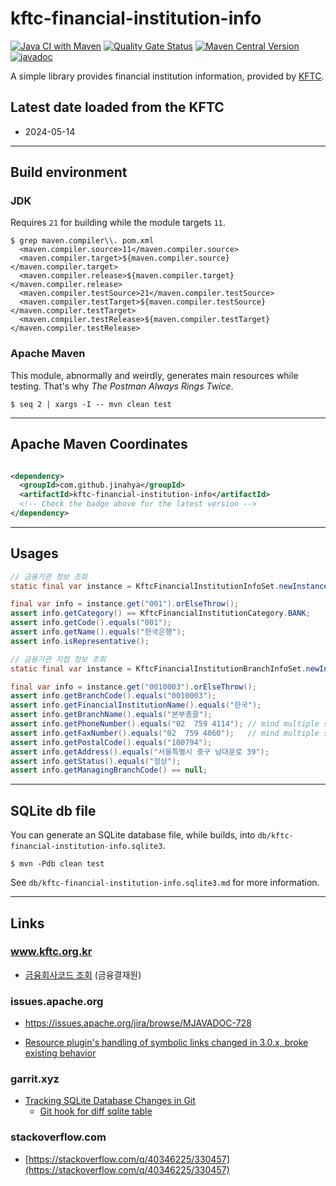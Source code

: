 # kftc-financial-institution-info

[![Java CI with Maven](https://github.com/jinahya/kftc-financial-institution-info/actions/workflows/maven.yml/badge.svg)](https://github.com/jinahya/kftc-financial-institution-info/actions/workflows/maven.yml)
[![Quality Gate Status](https://sonarcloud.io/api/project_badges/measure?project=jinahya_kftc-financial-institution-info&metric=alert_status)](https://sonarcloud.io/summary/new_code?id=jinahya_kftc-financial-institution-info)
[![Maven Central Version](https://img.shields.io/maven-central/v/com.github.jinahya/kftc-financial-institution-info)](https://search.maven.org/artifact/com.github.jinahya/kftc-financial-institution-info)
[![javadoc](https://javadoc.io/badge2/com.github.jinahya/kftc-financial-institution-info/javadoc.svg)](https://javadoc.io/doc/com.github.jinahya/kftc-financial-institution-info)

A simple library provides financial institution information, provided
by [KFTC](https://www.kftc.or.kr/kftc/data/EgovBankListMove.do).

## Latest date loaded from the KFTC

* 2024-05-14

---

## Build environment

### JDK

Requires `21` for building while the module targets `11`.

```shell
$ grep maven.compiler\\. pom.xml
  <maven.compiler.source>11</maven.compiler.source>
  <maven.compiler.target>${maven.compiler.source}</maven.compiler.target>
  <maven.compiler.release>${maven.compiler.target}</maven.compiler.release>
  <maven.compiler.testSource>21</maven.compiler.testSource>
  <maven.compiler.testTarget>${maven.compiler.testSource}</maven.compiler.testTarget>
  <maven.compiler.testRelease>${maven.compiler.testTarget}</maven.compiler.testRelease>
```

### Apache Maven

This module, abnormally and weirdly, generates main resources while testing. That's why *The Postman Always Rings Twice*.

```shell
$ seq 2 | xargs -I -- mvn clean test
```

---

## Apache Maven Coordinates

```xml

<dependency>
  <groupId>com.github.jinahya</groupId>
  <artifactId>kftc-financial-institution-info</artifactId>
  <!-- Check the badge above for the latest version -->
</dependency>
```

---

## Usages

```java
// 금융기관 정보 조회
static final var instance = KftcFinancialInstitutionInfoSet.newInstance();

final var info = instance.get("001").orElseThrow();
assert info.getCategory() == KftcFinancialInstitutionCategory.BANK;
assert info.getCode().equals("001");
assert info.getName().equals("한국은행");
assert info.isRepresentative();
```

```java
// 금융기관 지점 정보 조회
static final var instance = KftcFinancialInstitutionBranchInfoSet.newInstance();

final var info = instance.get("0010003").orElseThrow();
assert info.getBranchCode().equals("0010003");
assert info.getFinancialInstitutionName().equals("한국");
assert info.getBranchName().equals("본부총괄");
assert info.getPhoneNumber().equals("02  759 4114"); // mind multiple spaces
assert info.getFaxNumber().equals("02  759 4060");   // mind multiple spaces
assert info.getPostalCode().equals("100794");
assert info.getAddress().equals("서울특별시 중구 남대문로 39");
assert info.getStatus().equals("정상");
assert info.getManagingBranchCode() == null;
```

---

## SQLite db file

You can generate an SQLite database file, while builds, into `db/kftc-financial-institution-info.sqlite3`.


```shell
$ mvn -Pdb clean test
```

See `db/kftc-financial-institution-info.sqlite3.md` for more information.

---

## Links

### www.kftc.org.kr

* [금융회사코드 조회](https://www.kftc.or.kr/kftc/data/EgovBankListMove.do) (금융결재원)

### issues.apache.org

* https://issues.apache.org/jira/browse/MJAVADOC-728

* [Resource plugin's handling of symbolic links changed in 3.0.x, broke existing behavior](https://issues.apache.org/jira/browse/MRESOURCES-237)

### garrit.xyz 

* [Tracking SQLite Database Changes in Git](https://garrit.xyz/posts/2023-11-01-tracking-sqlite-database-changes-in-git)
  * [Git hook for diff sqlite table
    ](https://stackoverflow.com/a/21789167/330457)

### stackoverflow.com

* [https://stackoverflow.com/q/40346225/330457](https://stackoverflow.com/q/40346225/330457)
